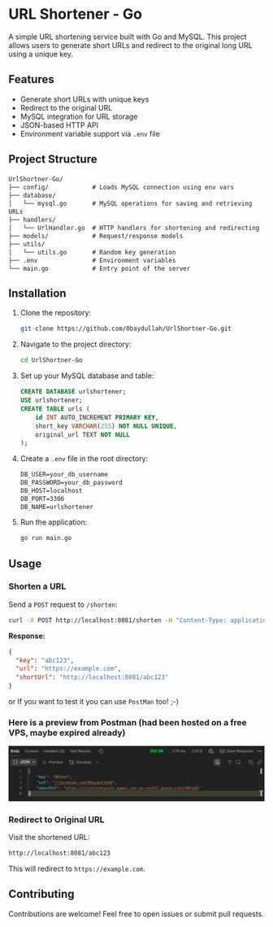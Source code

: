 # URL Shortener - Go

A simple URL shortening service built with Go and MySQL. This project allows users to generate short URLs and redirect to the original long URL using a unique key.

## Features

- Generate short URLs with unique keys
- Redirect to the original URL
- MySQL integration for URL storage
- JSON-based HTTP API
- Environment variable support via `.env` file

## Project Structure

```
UrlShortner-Go/
├── config/            # Loads MySQL connection using env vars
├── database/
│   └── mysql.go       # MySQL operations for saving and retrieving URLs
├── handlers/
│   └── UrlHandler.go  # HTTP handlers for shortening and redirecting
├── models/            # Request/response models
├── utils/
│   └── utils.go       # Random key generation
├── .env               # Environment variables
└── main.go            # Entry point of the server
```

## Installation

1. Clone the repository:
   ```bash
   git clone https://github.com/0baydullah/UrlShortner-Go.git
   ```
2. Navigate to the project directory:
   ```bash
   cd UrlShortner-Go
   ```

3. Set up your MySQL database and table:
   ```sql
   CREATE DATABASE urlshortener;
   USE urlshortener;
   CREATE TABLE urls (
       id INT AUTO_INCREMENT PRIMARY KEY,
       short_key VARCHAR(255) NOT NULL UNIQUE,
       original_url TEXT NOT NULL
   );
   ```

4. Create a `.env` file in the root directory:
   ```env
   DB_USER=your_db_username
   DB_PASSWORD=your_db_password
   DB_HOST=localhost
   DB_PORT=3306
   DB_NAME=urlshortener
   ```

5. Run the application:
   ```bash
   go run main.go
   ```

## Usage

### Shorten a URL

Send a `POST` request to `/shorten`:

```bash
curl -X POST http://localhost:8081/shorten -H "Content-Type: application/json" -d '{"url": "https://example.com"}'
```

**Response:**
```json
{
  "key": "abc123",
  "url": "https://example.com",
  "shortUrl": "http://localhost:8081/abc123"
}
```
or If you want to  test it you can use `PostMan` too! ;-)

### Here is a preview from Postman (had been hosted on a free VPS, maybe expired already)
![App Preview](https://github.com/0baydullah/UrlShortner-Go/blob/main/image.png?raw=true)


### Redirect to Original URL

Visit the shortened URL:

```bash
http://localhost:8081/abc123
```

This will redirect to `https://example.com`.

## Contributing

Contributions are welcome! Feel free to open issues or submit pull requests.
